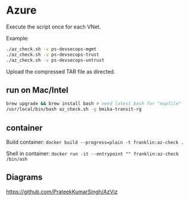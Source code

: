 # Azure

Execute the script once for each VNet.

Example: 

```sh
./az_check.sh -v ps-devsecops-mgmt
./az_check.sh -v ps-devsecops-trust
./az_check.sh -v ps-devsecops-untrust
```

Upload the compressed TAR file as directed.

## run on Mac/Intel

```sh
brew upgrade && brew install bash # need latest bash for "mapfile"
/usr/local/bin/bash az_check.sh -g bmika-transit-rg
```

## container

Build container:
`docker build --progress=plain -t franklin:az-check .`

Shell in container: 
`docker run -it --entrypoint "" franklin:az-check /bin/ash`

## Diagrams

https://github.com/PrateekKumarSingh/AzViz
